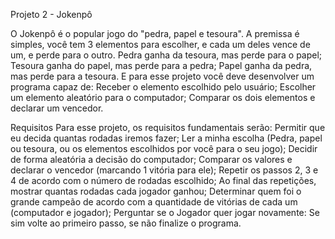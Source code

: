 Projeto 2 - Jokenpô

O Jokenpô é o popular jogo do "pedra, papel e tesoura". A premissa é simples, você tem 3 elementos para escolher, e cada um deles vence de um, e perde para o outro.
Pedra ganha da tesoura, mas perde para o papel;
Tesoura ganha do papel, mas perde para a pedra;
Papel ganha da pedra, mas perde para a tesoura.
E para esse projeto você deve desenvolver um programa capaz de:
Receber o elemento escolhido pelo usuário;
Escolher um elemento aleatório para o computador;
Comparar os dois elementos e declarar um vencedor.

Requisitos
Para esse projeto, os requisitos fundamentais serão:
Permitir que eu decida quantas rodadas iremos fazer;
Ler a minha escolha (Pedra, papel ou tesoura, ou os elementos escolhidos por você para o seu jogo);
Decidir de forma aleatória a decisão do computador;
Comparar os valores e declarar o vencedor (marcando 1 vitória para ele);
Repetir os passos 2, 3 e 4 de acordo com o número de rodadas escolhido;
Ao final das repetições, mostrar quantas rodadas cada jogador ganhou;
Determinar quem foi o grande campeão de acordo com a quantidade de vitórias de cada um (computador e jogador);
Perguntar se o Jogador quer jogar novamente: Se sim volte ao primeiro passo, se não finalize o programa.
